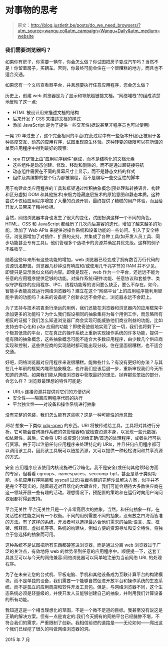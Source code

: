 # 对事物的思考

> 原文：<http://blog.justletit.be/posts/do_we_need_browsers/?utm_source=wanqu.co&utm_campaign=Wanqu+Daily&utm_medium=website>



### 我们需要浏览器吗？

如果你有房子，你需要一辆车，你会怎么做？你试图把房子变成汽车吗？当然不是！你留着房子，买辆车。否则，你最终可能会住在一个很糟糕的地方，而且也不适合交通。

如果您有一个文档查看器平台，并且想要执行任意应用程序，您会怎么做？

历史上，创建 web 浏览器是为了显示和导航超链接文档。“网络堆栈”的组成清楚地反映了这一点:

*   HTML 被设计用来描述文档的结构
*   后来开发了 CSS 来描述文档的样式
*   添加 JavaScript 是为了提供一些交互性(据说甚至非程序员也可以使用)

一晃 20 年过去了，这个完全相同的平台(在此过程中有一些版本升级)正被用于各种高度交互、动态的应用程序，试图重现原生体验。这种转变的极限可以在所谓的单页应用程序中得到最好的观察:

*   spa 在逻辑上由“应用程序组件”组成，而不是结构化的文档元素
*   这些组件是动态创建、修改、移动和删除的，而不是通过超链接导航
*   动态组件需要在不同的屏幕尺寸上显示，而不是静态文档的样式
*   组件及其编排的整个行为都被编程，而不是编写一些交互性的脚本

用于构建此类应用程序的工具和框架通过堆积抽象概念(预处理和转换语言、构建和区分虚拟 DOM 和其他技术)来极力隐藏底层技术的原始意图和静态本质。这种尝试不仅给应用程序增加了大量的资源开销，最终提供了糟糕的用户体验，而且给开发人员带来了精神负担。

当然，网络浏览器本身也发生了很大的变化，试图扮演这样一个不同的角色。HTML、CSS 和 JavaScript 都经历了几次向后兼容的迭代，增加了越来越多的功能。添加了 Web APIs 来提供对操作系统和设备功能的一些访问。引入了安全特征。浏览器增加了对插件、扩展的支持，并集成了各种工具(如开发人员工具、同步功能甚至专有工具)。他们管理多个选项卡的资源并确定其优先级。这样的例子不胜枚举…

随着这些年来所有这些功能的增加，web 浏览器已经变成了拥有数百万行代码的资源饥渴野兽。浏览器几秒钟没有响应和/或使用几千兆字节的 RAM 并不少见，即使只是显示类似文档的内容。即使是现在，web 作为一个平台，还远远不能为任意的应用程序提供足够的功能。对操作系统/硬件功能、任意协议和套接字、类似守护程序的应用程序、IPC、线程功能等的访问要么缺乏，要么不存在。如今，智能手表能高效运行网络浏览器吗？建立在这个“网络平台”上的应用程序能利用智能手表的功能吗？未来的设备呢？创新永远不会停止，浏览器永远不会赶上。

为了支持与技术初衷渐行渐远的用例，我们还能在浏览器和浏览器内的应用框架中添加更多的功能吗？为什么我们假设相同的抽象集将为每个用例工作，而忽略所有相反的证据？我们怎么知道浏览器厂商会实现可能威胁他们商业利益的功能，比如支持去中心化和 p2p 应用的功能？即使奇迹般地实现了这一切，我们也将剩下一个极其低效的平台，它在真正的操作系统上重新实现操作系统的许多功能，提供一组有限的抽象概念，这些抽象概念可能不适合大多数应用程序，由少数几个供应商实现和控制，这些供应商的实现随时都可能出现分歧。住在里面很糟糕，也不适合交通。

好吧，网络浏览器对应用程序来说很糟糕。能做些什么？有没有更好的办法？与其在几十年前的框架内堆积抽象概念，也许我们应该后退一步，重新审视我们今天所知道的选项。如果我们能从网络浏览器中获取最好的想法，抛弃那些笨拙的部分，会怎么样？
浏览器最理想的特性可能是:

*   URLs 连接资源并提供对它们的方便访问
*   安全性——隔离应用程序代码的执行
*   平台独立性——对设备和操作系统进行抽象

没有完整的包装，我们怎么能有这些呢？这是一种可能性的示意图:

*网址*
想象一下类似 [xdg-open](http://linux.die.net/man/1/xdg-open) 的东西。URI 将被传递给工具，工具将对其进行分析。它可能会咨询操作系统的包管理器和/或检查资源本身，以发现一些元数据，如依赖性。最后，它会将 URI 或资源分派给正确/首选的处理程序，或者执行可执行资源。由于可以注册任何应用程序来处理特定的 URIs，并且任何应用程序都可以调用该工具，因此该工具既可以链接资源，又可以提供一种轻松访问和共享资源的方式。

安全
应用程序应该使用内核设施进行沙箱化。我不是安全(或任何其他领域)方面的专家，但看看 cgroups、namespaces、seccomp-bpf，甚至是基于类似功能、本机应用程序隔离和 syscall 过滤/拦截构建的完整沙盒解决方案，似乎并不是完全不现实的。随着最近对容器化的大肆宣传，我们可能会期待大多数供应商在这一领域开展一些有趣的活动。理想情况下，预配置的策略和在运行时向用户询问权限都将得到支持。

平台无关性
平台无关性只是一个非常高层次的抽象。当然，和任何抽象一样，在灵活性和性能之间有一个权衡。不同的用例需要不同的抽象，没有放之四海而皆准的方法。有了这样的系统，开发者可以选择最适合他们需求的抽象:语言、库、框架、解释器、虚拟机等等。系统的构建块，例如方便的资源寻址和安全特性，将独立于您选择的抽象而可用。

这种系统不是试图把所有东西都硬塞进浏览器，而是通过分离 web 浏览器过于广泛的关注点，有效地将 web 的优势带到任意的应用程序中。顺便提一下，这套工具甚至可以与今天的网络兼容:网络浏览器可以简单地注册为当前网络 URL 的处理程序。

为了在未来让您的台式机、平板电脑、手机和其他设备成为互联计算平台的构建模块，而不是单独的设备，我们需要一个能够自然促进开放平台和操作系统的生态系统，而不是孤立的应用商店和软件开发工具包。但是，与网络浏览器不同，这个生态系统必须是轻量级的，并使开发人员能够创建自己的抽象，并利用我们计算设备的所有功能。

我知道这是一个相当理想化的草图，不是一个微不足道的目标。我甚至没有说这是正确的解决方案。但有一点是肯定的:我们今天拥有的网络平台已经臃肿不堪，不符合我们的需求，严重限制了创新。我相信前进的道路是——无论如何——爬出这个我们已经挖了很久的叫做网络浏览器的洞。

<time datetime="2015-07-70">2015 年 7 月</time>

